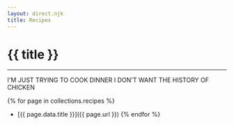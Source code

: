```yaml
---
layout: direct.njk
title: Recipes
---
```


# {{ title }}
<hr/>

I'M JUST TRYING TO COOK DINNER I DON'T WANT THE HISTORY OF CHICKEN

{% for page in collections.recipes %}
- [{{ page.data.title }}]({{ page.url }}) 
{% endfor %}
